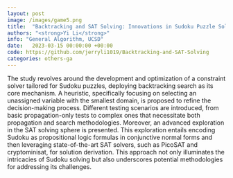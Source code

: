 ```yaml
---
layout: post
image: /images/game5.png
title:  "Backtracking and SAT Solving: Innovations in Sudoku Puzzle Solutions"
authors: "<strong>Yi Li</strong>"
info: "General Algorithm, UCSD"
date:   2023-03-15 00:00:00 +00:00
code: https://github.com/jerryli1019/Backtracking-and-SAT-Solving
categories: others-ga
---
```

The study revolves around the development and optimization of a constraint solver tailored for Sudoku puzzles, deploying backtracking search as its core mechanism. A heuristic, specifically focusing on selecting an unassigned variable with the smallest domain, is proposed to refine the decision-making process. Different testing scenarios are introduced, from basic propagation-only tests to complex ones that necessitate both propagation and search methodologies. Moreover, an advanced exploration in the SAT solving sphere is presented. This exploration entails encoding Sudoku as propositional logic formulas in conjunctive normal forms and then leveraging state-of-the-art SAT solvers, such as PicoSAT and cryptominisat, for solution derivation. This approach not only illuminates the intricacies of Sudoku solving but also underscores potential methodologies for addressing its challenges.